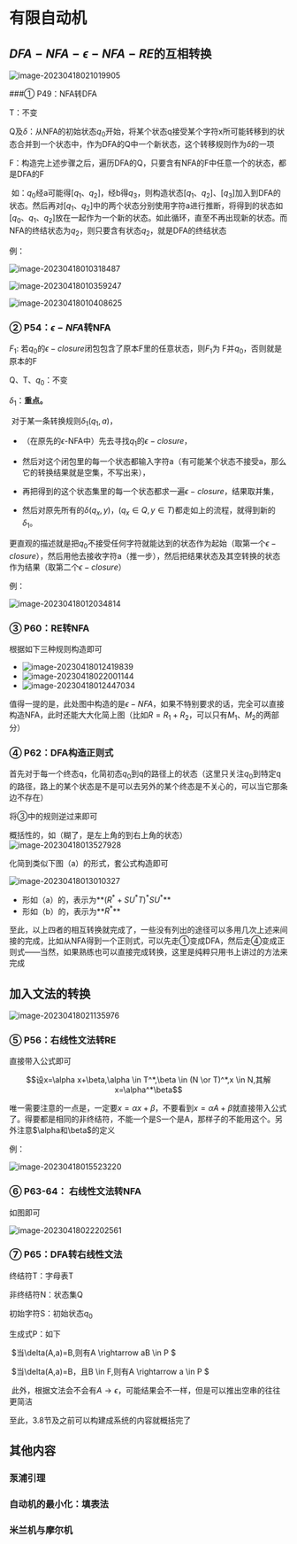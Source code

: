 # 有限自动机


## $DFA-NFA-\epsilon-NFA-RE$的互相转换

![image-20230418021019905](./assets/image-20230418021019905.png)



###① P49：NFA转DFA

T：不变

Q及$\delta$：从NFA的初始状态$q_0$开始，将某个状态q接受某个字符x所可能转移到的状态合并到一个状态中，作为DFA的Q中一个新状态，这个转移规则作为$\delta$的一项

F：构造完上述步骤之后，遍历DFA的Q，只要含有NFA的F中任意一个的状态，都是DFA的F

​		如：$q_0$经a可能得$[q_1、q_2]$，经b得$q_3$，则构造状态$[q_1、q_2]$、$[q_3]$加入到DFA的状态。然后再对$[q_1、q_2]$中的两个状态分别使用字符a进行推断，将得到的状态如$[q_0、q_1、q_2]$放在一起作为一个新的状态。如此循环，直至不再出现新的状态。而NFA的终结状态为$q_2$，则只要含有状态$q_2$，就是DFA的终结状态

例：

![image-20230418010318487](./assets/image-20230418010318487.png)

![image-20230418010359247](./assets/image-20230418010359247.png)

![image-20230418010408625](./assets/image-20230418010408625.png)





### ② P54：$\epsilon-NFA$转NFA

$F_1$: 若$q_0$的$\epsilon-closure$闭包包含了原本F里的任意状态，则$F_1$为 F并$q_0$，否则就是原本的F

Q、T、$q_0$：不变

$\delta_1$：**重点。**

​		对于某一条转换规则$\delta_1(q_1,a)$，

- （在原先的$\epsilon$-NFA中）先去寻找$q_1$的$\epsilon-closure$，

- 然后对这个闭包里的每一个状态都输入字符a（有可能某个状态不接受a，那么它的转换结果就是空集，不写出来），
- 再把得到的这个状态集里的每一个状态都求一遍$\epsilon-closure$，结果取并集，
- 然后对原先所有的$\delta(q_x,y)，(q_x \in Q ,y\in T)$都走如上的流程，就得到新的$\delta_1$。

更直观的描述就是把$q_0$不接受任何字符就能达到的状态作为起始（取第一个$\epsilon-closure$），然后用他去接收字符a（推一步），然后把结果状态及其空转换的状态作为结果（取第二个$\epsilon-closure$）

例：

![image-20230418012034814](./assets/image-20230418012034814.png)



###  ③ P60：RE转NFA

根据如下三种规则构造即可

-  ![image-20230418012419839](./assets/image-20230418012419839.png)
- ![image-20230418022001144](./assets/image-20230418022001144.png)
-  ![image-20230418012447034](./assets/image-20230418012447034.png)

值得一提的是，此处图中构造的是$\epsilon-NFA$，如果不特别要求的话，完全可以直接构造NFA，此时还能大大化简上图（比如$R=R_1+R_2$，可以只有$M_1、M_2$的两部分）



### ④ P62：DFA构造正则式

首先对于每一个终态q，化简初态$q_0$到q的路径上的状态（这里只关注$q_0$到特定q的路径，路上的某个状态是不是可以去另外的某个终态是不关心的，可以当它那条边不存在）

将③中的规则逆过来即可

概括性的，如（糊了，是左上角的到右上角的状态）![image-20230418013527928](./assets/image-20230418013527928.png)

化简到类似下图（a）的形式，套公式构造即可

![image-20230418013010327](./assets/image-20230418013010327.png)

- 形如（a）的，表示为**$(R^*+SU^*T)^*SU^*$** 
- 形如（b）的，表示为**$R^*$** 

至此，以上四者的相互转换就完成了，一些没有列出的途径可以多用几次上述来间接的完成，比如从NFA得到一个正则式，可以先走①变成DFA，然后走④变成正则式——当然，如果熟练也可以直接完成转换，这里是纯粹只用书上讲过的方法来完成



## 加入文法的转换



![image-20230418021135976](./assets/image-20230418021135976.png)



### ⑤ P56：右线性文法转RE

直接带入公式即可

$$设x=\alpha x+\beta,\alpha \in T^*,\beta \in (N \or T)^*,x \in N,其解x=\alpha^*\beta$$

唯一需要注意的一点是，一定要$x=\alpha x+\beta$，不要看到$x=\alpha A+\beta$就直接带入公式了。得要都是相同的非终结符，不能一个是S一个是A，那样子的不能用这个。另外注意$\alpha和\beta$的定义

例：

![image-20230418015523220](./assets/image-20230418015523220.png)

### ⑥ P63-64： 右线性文法转NFA

如图即可

![image-20230418022202561](./assets/image-20230418022202561.png)



### ⑦ P65：DFA转右线性文法

终结符T：字母表T

非终结符N：状态集Q

初始字符S：初始状态$q_0$

生成式P：如下

​		$当\delta(A,a)=B,则有A \rightarrow aB \in P $

​		$当\delta(A,a)=B，且B \in F,则有A \rightarrow a \in P $

​		此外，根据文法会不会有$A \rightarrow \epsilon$，可能结果会不一样，但是可以推出空串的往往更简洁



至此，3.8节及之前可以构建成系统的内容就概括完了

## 其他内容



### 泵浦引理





### 自动机的最小化：填表法





### 米兰机与摩尔机






